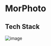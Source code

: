 # MorPhoto

## Tech Stack

![image](https://github.com/Doer-org/MorPhoto/assets/55625375/28c2b31f-61ac-4d7c-8dee-7bfdce5e0d66)
